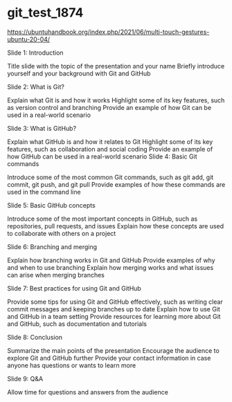 # git_test_1874

https://ubuntuhandbook.org/index.php/2021/06/multi-touch-gestures-ubuntu-20-04/


Slide 1: Introduction

Title slide with the topic of the presentation and your name
Briefly introduce yourself and your background with Git and GitHub


Slide 2: What is Git?

Explain what Git is and how it works
Highlight some of its key features, such as version control and branching
Provide an example of how Git can be used in a real-world scenario


Slide 3: What is GitHub?

Explain what GitHub is and how it relates to Git
Highlight some of its key features, such as collaboration and social coding
Provide an example of how GitHub can be used in a real-world scenario
Slide 4: Basic Git commands

Introduce some of the most common Git commands, such as git add, git commit, git push, and git pull
Provide examples of how these commands are used in the command line


Slide 5: Basic GitHub concepts

Introduce some of the most important concepts in GitHub, such as repositories, pull requests, and issues
Explain how these concepts are used to collaborate with others on a project

Slide 6: Branching and merging

Explain how branching works in Git and GitHub
Provide examples of why and when to use branching
Explain how merging works and what issues can arise when merging branches


Slide 7: Best practices for using Git and GitHub

Provide some tips for using Git and GitHub effectively, such as writing clear commit messages and keeping branches up to date
Explain how to use Git and GitHub in a team setting
Provide resources for learning more about Git and GitHub, such as documentation and tutorials

Slide 8: Conclusion

Summarize the main points of the presentation
Encourage the audience to explore Git and GitHub further
Provide your contact information in case anyone has questions or wants to learn more

Slide 9: Q&A

Allow time for questions and answers from the audience


